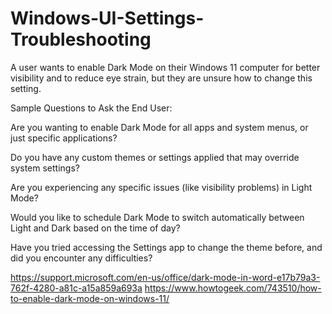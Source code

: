 # Windows-UI-Settings-Troubleshooting
A user wants to enable Dark Mode on their Windows 11 computer for better visibility and to reduce eye strain, but they are unsure how to change this setting.

Sample Questions to Ask the End User:


Are you wanting to enable Dark Mode for all apps and system menus, or just specific applications?

Do you have any custom themes or settings applied that may override system settings?

Are you experiencing any specific issues (like visibility problems) in Light Mode?

Would you like to schedule Dark Mode to switch automatically between Light and Dark based on the time of day?

Have you tried accessing the Settings app to change the theme before, and did you encounter any difficulties?

https://support.microsoft.com/en-us/office/dark-mode-in-word-e17b79a3-762f-4280-a81c-a15a859a693a
https://www.howtogeek.com/743510/how-to-enable-dark-mode-on-windows-11/
